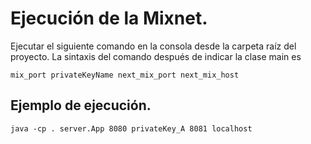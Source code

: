 # Ejecución de la Mixnet.

Ejecutar el siguiente comando en la consola desde la carpeta raíz del proyecto. 
La sintaxis del comando después de indicar la clase main es


```
mix_port privateKeyName next_mix_port next_mix_host
```

## Ejemplo de ejecución.

```
java -cp . server.App 8080 privateKey_A 8081 localhost
```